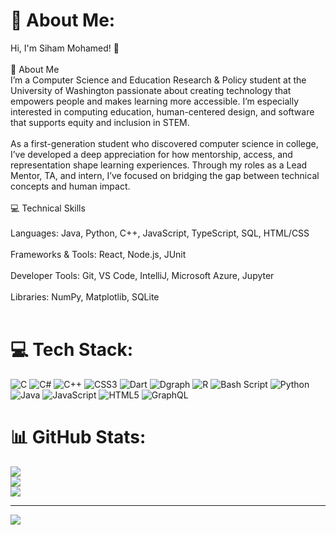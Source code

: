 # 💫 About Me:
Hi, I'm Siham Mohamed! 👋<br><br>🌟 About Me<br>I’m a Computer Science and Education Research & Policy student at the University of Washington passionate about creating technology that empowers people and makes learning more accessible. I’m especially interested in computing education, human-centered design, and software that supports equity and inclusion in STEM.<br><br>As a first-generation student who discovered computer science in college, I’ve developed a deep appreciation for how mentorship, access, and representation shape learning experiences. Through my roles as a Lead Mentor, TA, and intern, I’ve focused on bridging the gap between technical concepts and human impact.<br><br>💻 Technical Skills<br><br>Languages: Java, Python, C++, JavaScript, TypeScript, SQL, HTML/CSS<br><br>Frameworks & Tools: React, Node.js, JUnit<br><br>Developer Tools: Git, VS Code, IntelliJ, Microsoft Azure, Jupyter<br><br>Libraries: NumPy, Matplotlib, SQLite<br><br>


# 💻 Tech Stack:
![C](https://img.shields.io/badge/c-%2300599C.svg?style=for-the-badge&logo=c&logoColor=white) ![C#](https://img.shields.io/badge/c%23-%23239120.svg?style=for-the-badge&logo=csharp&logoColor=white) ![C++](https://img.shields.io/badge/c++-%2300599C.svg?style=for-the-badge&logo=c%2B%2B&logoColor=white) ![CSS3](https://img.shields.io/badge/css3-%231572B6.svg?style=for-the-badge&logo=css3&logoColor=white) ![Dart](https://img.shields.io/badge/dart-%230175C2.svg?style=for-the-badge&logo=dart&logoColor=white) ![Dgraph](https://img.shields.io/badge/dgraph-%23E50695.svg?style=for-the-badge&logo=dgraph&logoColor=white) ![R](https://img.shields.io/badge/r-%23276DC3.svg?style=for-the-badge&logo=r&logoColor=white) ![Bash Script](https://img.shields.io/badge/bash_script-%23121011.svg?style=for-the-badge&logo=gnu-bash&logoColor=white) ![Python](https://img.shields.io/badge/python-3670A0?style=for-the-badge&logo=python&logoColor=ffdd54) ![Java](https://img.shields.io/badge/java-%23ED8B00.svg?style=for-the-badge&logo=openjdk&logoColor=white) ![JavaScript](https://img.shields.io/badge/javascript-%23323330.svg?style=for-the-badge&logo=javascript&logoColor=%23F7DF1E) ![HTML5](https://img.shields.io/badge/html5-%23E34F26.svg?style=for-the-badge&logo=html5&logoColor=white) ![GraphQL](https://img.shields.io/badge/-GraphQL-E10098?style=for-the-badge&logo=graphql&logoColor=white)
# 📊 GitHub Stats:
![](https://github-readme-stats.vercel.app/api?username=siham-01&theme=shadow_blue&hide_border=false&include_all_commits=false&count_private=false)<br/>
![](https://nirzak-streak-stats.vercel.app/?user=siham-01&theme=shadow_blue&hide_border=false)<br/>
![](https://github-readme-stats.vercel.app/api/top-langs/?username=siham-01&theme=shadow_blue&hide_border=false&include_all_commits=false&count_private=false&layout=compact)

---
[![](https://visitcount.itsvg.in/api?id=siham-01&icon=0&color=0)](https://visitcount.itsvg.in)

<!-- Proudly created with GPRM ( https://gprm.itsvg.in ) -->
